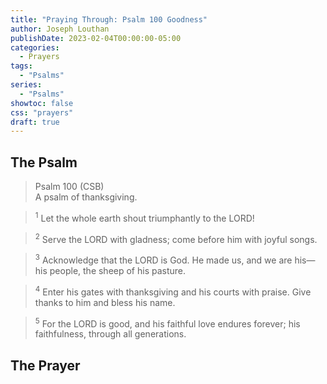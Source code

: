```yaml
---
title: "Praying Through: Psalm 100 Goodness"
author: Joseph Louthan
publishDate: 2023-02-04T00:00:00-05:00
categories:
  - Prayers
tags:
  - "Psalms"
series:
  - "Psalms"
showtoc: false
css: "prayers"
draft: true
---
```

## The Psalm

>Psalm 100 (CSB)  
><sup></sup> A psalm of thanksgiving. 

><sup>1</sup> Let the whole earth shout triumphantly to the LORD! 

><sup>2</sup> Serve the LORD with gladness; come before him with joyful songs. 

><sup>3</sup> Acknowledge that the LORD is God. He made us, and we are his— his people, the sheep of his pasture. 

><sup>4</sup> Enter his gates with thanksgiving and his courts with praise. Give thanks to him and bless his name. 

><sup>5</sup> For the LORD is good, and his faithful love endures forever; his faithfulness, through all generations.

## The Prayer

<div style="font-variant: small-caps;">

</div>

```text

```
